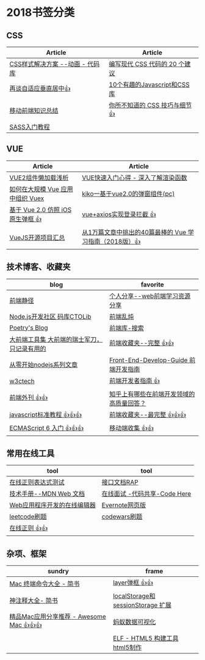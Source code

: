 # 2018书签分类

## CSS
| Article | Article |
| --------- | --------- |
|[CSS样式解决方案 --动画 - 代码库](http://nec.netease.com/library/category/#animation)|[编写现代 CSS 代码的 20 个建议](https://segmentfault.com/a/1190000006834519)|
|[再谈自适应垂直居中👍](https://juejin.im/post/586b94e5ac502e12d62d4ab6)|[10个有趣的Javascript和CSS库](https://www.helloweba.com/view-blog-436.html?utm_source=tuicool&utm_medium=referral)|
|[移动前端知识总结](http://caibaojian.com/mobile-knowledge.html)|[你所不知道的 CSS 技巧与细节👍](http://www.cnblogs.com/coco1s/)|
|[SASS入门教程](http://www.w3cplus.com/sassguide/)|

## VUE
| Article | Article |
| --------- | --------- |
|[VUE2组件懒加载浅析](http://www.cnblogs.com/zhanyishu/p/6587571.html)|[VUE快速入门心得 - 深入了解渲染函数](http://blog.csdn.net/baidu_38492440/article/details/76408398)|
|[如何在大规模 Vue 应用中组织 Vuex](https://juejin.im/post/5860cc47128fe10069e19c26)|[kiko一基于vue2.0的弹窗组件(pc)](http://haogewudi.me/kiko/index.html#/)|
|[基于 Vue 2.0 仿照 iOS 原生弹框 👍](https://github.com/helicopters/wc-messagebox/)|[vue+axios实现登录拦截 👍](http://blog.csdn.net/qq673318522/article/details/55506650)|
|[VueJS开源项目汇总](http://wolfx.oschina.io/vue-components-searcher/#/)|[从1万篇文章中挑出的40篇最棒的 Vue 学习指南（2018版）👍](https://zhuanlan.zhihu.com/p/33642051)|

## 技术博客、收藏夹
| blog | favorite |
| --------- | --------- |
|[前端静径](https://mengera88.github.io/)|[个人分享--web前端学习资源分享](https://segmentfault.com/a/1190000010880049#articleHeader1)|
|[Node.js开发社区 码库CTOLib](https://www.ctolib.com/nodejs/)|[前端乱炖](http://www.html-js.com/)|
|[Poetry's Blog](http://blog.poetries.top/archives/)|[前端库-搜索](https://www.awesomes.cn/repos/Applications/frameworks)|
|[大前端工具集 大前端的瑞士军刀，只记录有用的](http://www.fefork.com/fetool/)|[前端收藏夹--完整 👍👍](http://collect.w3ctrain.com/)|
|[从零开始nodejs系列文章](http://blog.fens.me/series-nodejs/)|[Front-End-Develop-Guide 前端开发指南](https://github.com/icepy/Front-End-Develop-Guide)|
|[w3ctech](https://www.w3ctech.com/)|[前端开发者指南 👍](https://love2.io/)|
|[前端外刊 👍👍](https://qianduan.group/posts?page=3)|[知乎上有哪些在前端开发领域的高质量回答？](https://www.zhihu.com/question/20246142)|
|[javascript标准教程 👍👍👍](http://javascript.ruanyifeng.com/)|[前端收藏夹--最完整 👍👍👍](http://www.alloyteam.com/nav/)|
|[ECMAScript 6 入门 👍👍👍](http://es6.ruanyifeng.com/#docs/promise)|[移动端收集 👍👍](www.cnblogs.com/PeunZhang/p/3407453.html#api_slide)|

## 常用在线工具
| tool | tool |
| --------- | --------- |
|[在线正则表达式测试](http://tool.oschina.net/regex/#)|[接口文档RAP](http://rapapi.org/org/index.do)|
|[技术手册--MDN Web 文档](https://developer.mozilla.org/zh-CN/)|[在线面试 -代码共享-Code Here](https://code.meideng.net/15059883828529261)|
|[Web应用程序开发的在线编辑器](https://codesandbox.io/)|[Evernote网页版](https://www.evernote.com/Home.action?login=true&newReg=true#ses=4&sh=2&sds=2&)|
|[leetcode刷题](https://leetcode.com/)|[codewars刷题](http://www.codewars.com/trainer/javascript)|
|[在线正则 👍👍](https://regexr.com/)|


## 杂项、框架
| sundry | frame |
| --------- | --------- |
|[Mac 终端命令大全 - 简书](http://www.jianshu.com/p/3291de46f3ff)|[layer弹框 👍👍](http://layer.layui.com/mobile/api.html)|
|[神注释大全- 简书](http://www.jianshu.com/p/bd1f551a1915)|[localStorage和sessionStorage 扩展](https://github.com/wasdokij/web-storage-cache)|
|[精品Mac应用分享推荐 - Awesome Mac 👍👍👍](http://wangchujiang.com/awesome-mac/index.zh.html)|[蚂蚁数据可视化](https://antv.alipay.com/index.html)|
|[]()|[ELF - HTML5 构建工具  html5制作](https://elf.aotu.io/)|